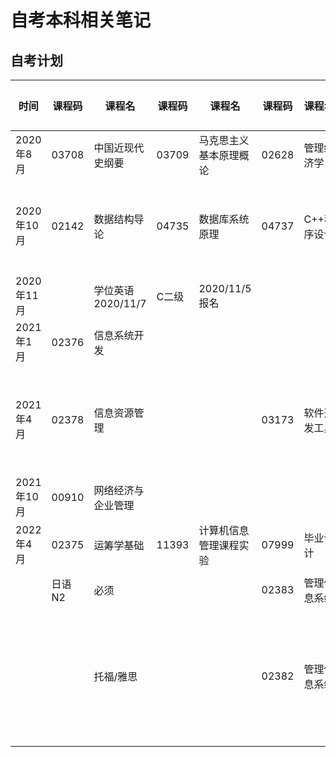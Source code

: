 # 自考本科相关笔记

## 自考计划

| 时间       | 课程码 | 课程名             | 课程码 | 课程名                 | 课程码 | 课程名       | 课程码 | 课程名             |      |
| ---------- | ------ | ------------------ | ------ | ---------------------- | ------ | ------------ | ------ | ------------------ | ---- |
| 2020年8月  | 03708  | 中国近现代史纲要   | 03709  | 马克思主义基本原理概论 | 02628  | 管理经济学   | 00015  | 英语(二)           |      |
| 2020年10月 | 02142  | 数据结构导论       | 04735  | 数据库系统原理         | 04737  | C++程序设计  | 02323  | 操作系统概论       |      |
| 2020年11月 |        | 学位英语 2020/11/7 | C二级  | 2020/11/5 报名         |        |              |        |                    |      |
| 2021年1月  | 02376  | 信息系统开发       |        |                        |        |              |        |                    |      |
| 2021年4月  | 02378  | 信息资源管理       |        |                        | 03173  | 软件开发工具 | 04741  | 计算机网络原理     |      |
| 2021年10月 | 00910  | 网络经济与企业管理 |        |                        |        |              |        |                    |      |
| 2022年4月  | 02375  | 运筹学基础         | 11393  | 计算机信息管理课程实验 | 07999  | 毕业设计     |        |                    |      |
|            |        |                    |        |                        |        |              |        |                    |      |
|            | 日语N2 | 必须               |        |                        | 02383  | 管理信息系统 | 顶替   |                    |      |
|            |        | 托福/雅思          |        |                        | 02382  | 管理信息系统 | 04757  | 信息系统开发与管理 |      |